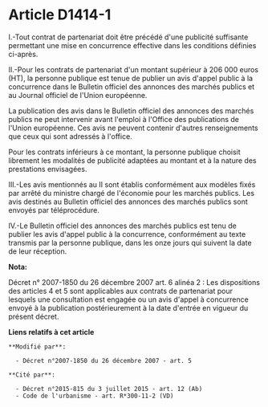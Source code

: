 # Article D1414-1

I.-Tout contrat de partenariat doit être précédé d'une publicité suffisante permettant une mise en concurrence effective dans
les conditions définies ci-après. 

II.-Pour les contrats de partenariat d'un montant supérieur à 206 000  euros (HT), la personne publique est tenue de publier
un avis d'appel public à la concurrence dans le Bulletin officiel des annonces des marchés publics et au Journal officiel de
l'Union européenne. 

La publication des avis dans le Bulletin officiel des annonces des marchés publics ne peut intervenir avant l'emploi à
l'Office des publications de l'Union européenne. Ces avis ne peuvent contenir d'autres renseignements que ceux qui sont
adressés à l'office. 

Pour les contrats inférieurs à ce montant, la personne publique choisit librement les modalités de publicité adaptées au
montant et à la nature des prestations envisagées. 

III.-Les avis mentionnés au II sont établis conformément aux modèles fixés par arrêté du ministre chargé de l'économie pour
les marchés publics. Les avis destinés au Bulletin officiel des annonces des marchés publics sont envoyés par téléprocédure. 

IV.-Le Bulletin officiel des annonces des marchés publics est tenu de publier les avis d'appel public à la concurrence,
conformément au texte transmis par la personne publique, dans les onze jours qui suivent la date de leur réception.

**Nota:**

Décret n° 2007-1850 du 26 décembre 2007 art. 6 alinéa 2 : Les dispositions des articles 4 et 5 sont applicables aux contrats
de partenariat pour lesquels une consultation est engagée ou un avis d'appel à concurrence envoyé à la publication
postérieurement à la date d'entrée en vigueur du présent décret.

**Liens relatifs à cet article**

	**Modifié par**:

	  - Décret n°2007-1850 du 26 décembre 2007 - art. 5

	**Cité par**:

	  - Décret n°2015-815 du 3 juillet 2015 - art. 12 (Ab)
	  - Code de l'urbanisme - art. R*300-11-2 (VD)
